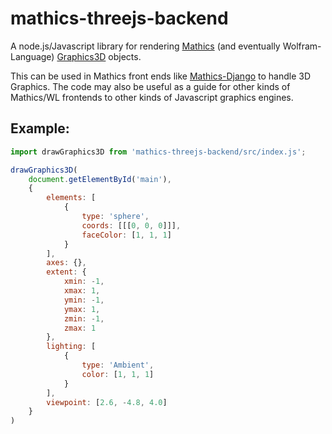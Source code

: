 # mathics-threejs-backend

A node.js/Javascript library for rendering [Mathics](https://mathics.org) (and eventually Wolfram-Language) [Graphics3D](https://reference.wolfram.com/language/ref/Graphics3D.html) objects.

This can be used in Mathics front ends like [Mathics-Django](https://pypi.org/project/Mathics-Django/) to handle 3D Graphics. The code may also be useful as a guide for other kinds of Mathics/WL frontends to other kinds of Javascript graphics engines.

## Example:
```js
import drawGraphics3D from 'mathics-threejs-backend/src/index.js';

drawGraphics3D(
    document.getElementById('main'),
    {
        elements: [
            {
                type: 'sphere',
                coords: [[[0, 0, 0]]],
                faceColor: [1, 1, 1]
            }
        ],
        axes: {},
        extent: {
            xmin: -1,
            xmax: 1,
            ymin: -1,
            ymax: 1,
            zmin: -1,
            zmax: 1
        },
        lighting: [
            {
                type: 'Ambient',
                color: [1, 1, 1]
            }
        ],
        viewpoint: [2.6, -4.8, 4.0]
    }
)
```
